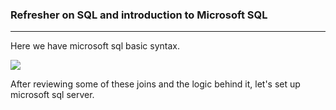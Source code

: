 ###                                                          Refresher on SQL and introduction to Microsoft SQL

---

Here we have microsoft sql basic syntax.

![](https://stevestedman.com/wp-content/uploads/TSqlJoinTypePoster.png)

After reviewing some of these joins and the logic behind it, let's set up microsoft sql server.
